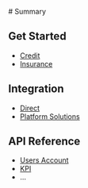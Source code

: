 ‌# Summary​

## Get Started

* [Credit](get-started/credit.md)
* [Insurance](get-started/insurance.md)

## Integration

* [Direct](integration-guides/direct.md)
* [Platform Solutions](integration-guides/platform-solutions.md)

## API Reference

* [Users Account](api-reference/users-account.md)
* [KPI](api-reference/kpi.md)
* ...
